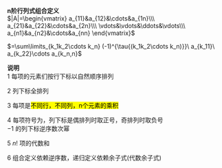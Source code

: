 **n阶行列式组合定义**  
 $|A|=\begin{vmatrix}  
a_{11}&a_{12}&\cdots&a_{1n}\\\  
a_{21}&a_{22}&\cdots&a_{2n}\\\  
\vdots&\vdots&\ddots&\vdots\\\  
a_{n1}&a_{n2}&\cdots&a_{nn}  
\end{vmatrix}$  
  
 $=\sum\limits_{k_1k_2\cdots k_n}  
(-1)^{\tau{(k_1k_2\cdots k_n)}}\  
a_{k_11}\ a_{k_22}\cdots a_{k_n,n}$  
  
**说明**  
1 每项的元素们按行下标以自然顺序排列  
  
2 列下标全排列  
  
3 每项是<mark>不同行，不同列，n个元素的乘积</mark>  
  
4 每项符号为，列下标是偶排列时取正号，奇排列时取负号  
 $-1$ 的列下标逆序数次幂  
  
5  $n!$ 项的代数和  
  
6 组合定义依赖逆序数，递归定义依赖余子式(代数余子式)  
